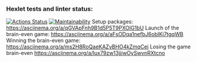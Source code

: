### Hexlet tests and linter status:
[![Actions Status](https://github.com/botti4elli/frontend-project-44/actions/workflows/hexlet-check.yml/badge.svg)](https://github.com/botti4elli/frontend-project-44/actions)
[![Maintainability](https://api.codeclimate.com/v1/badges/0071312d4272cb397455/maintainability)](https://codeclimate.com/github/botti4elli/frontend-project-44/maintainability)
Setup packages:
https://asciinema.org/a/qGVApFnh9B1d5P5T9PXOlG1bU
Launch of the brain-even game:
https://asciinema.org/a/aFsODqa1nefbJ6obIKj7tgqWB
Winning the brain-even game:
https://asciinema.org/a/ms2H8RoQaeKAZyBHO4kZmqCej
Losing the game brain-even
https://asciinema.org/a/Iux79zw13jjjwOySwvnRXtcno
